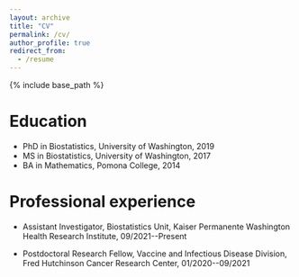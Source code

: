 ```yaml
---
layout: archive
title: "CV"
permalink: /cv/
author_profile: true
redirect_from:
  - /resume
---
```


{% include base_path %}

Education
======
* PhD in Biostatistics, University of Washington, 2019
* MS in Biostatistics, University of Washington, 2017
* BA in Mathematics, Pomona College, 2014

Professional experience
======
* Assistant Investigator, Biostatistics Unit, Kaiser Permanente Washington Health Research Institute, 09/2021--Present

* Postdoctoral Research Fellow, Vaccine and Infectious Disease Division, Fred Hutchinson Cancer Research Center, 01/2020--09/2021

<!-- Publications
======
  <ul>{% for post in site.publications %}
    {% include archive-single-cv.html %}
  {% endfor %}</ul>

Talks
======
  <ul>{% for post in site.talks %}
    {% include archive-single-talk-cv.html %}
  {% endfor %}</ul>

Teaching
======
  <ul>{% for post in site.teaching %}
    {% include archive-single-cv.html %}
  {% endfor %}</ul>

Service and leadership
======
* Currently signed in to 43 different slack teams -->
